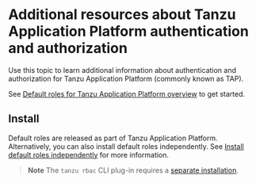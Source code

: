 # Additional resources about Tanzu Application Platform authentication and authorization

Use this topic to learn additional information about authentication and authorization 
for Tanzu Application Platform (commonly known as TAP). 

See [Default roles for Tanzu Application Platform overview](overview.md) to get started.

## <a id='install'></a>Install

Default roles are released as part of Tanzu Application Platform. Alternatively, you can also install default roles independently. See [Install default roles independently](install.md) for more information.

>**Note** The `tanzu rbac` CLI plug-in requires a [separate installation](binding.md).
